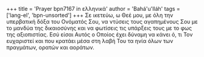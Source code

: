 +++
title = 'Prayer bpn7167 in ελληνικά'
author = 'Bahá'u'lláh'
tags = ['lang-el', 'bpn-unsorted']
+++
Σε ικετεύω, ω Θεέ µου, µε όλη την υπερβατική δόξα του Ονόµατός Σου, να ντύσεις τους αγαπηµένους Σου µε το µανδύα της δικαιοσύνης και να φωτίσεις τις υπάρξεις τους µε το φως της αξιοπιστίας. Εσύ είσαι Αυτός ο Οποίος έχει δύναµη να κάνει ό, τι Τον ευχαριστεί και που κρατάει µέσα στη λαβή Του τα ηνία όλων των πραγµάτων, ορατών και αοράτων.

